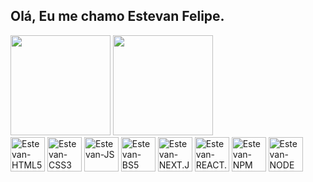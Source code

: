 ## Olá, Eu me chamo Estevan Felipe.

<!--
**EstevanFelipeSilva/EstevanFelipeSilva** is a ✨ _special_ ✨ repository because its `README.md` (this file) appears on your GitHub profile.

Here are some ideas to get you started:

- 🔭 I’m currently working on ...
- 🌱 I’m currently learning ...
- 👯 I’m looking to collaborate on ...
- 🤔 I’m looking for help with ...
- 💬 Ask me about ...
- 📫 How to reach me: ...
- 😄 Pronouns: ...
- ⚡ Fun fact: ...
-->

<div>

  <img height="160em" src="https://github-readme-stats.vercel.app/api?username=estevanfelipesilva&show_icons=true&theme=cobalt2&include_all_commits=true&count_private=true" />
  
  <img height="160em" src="https://github-readme-stats.vercel.app/api/top-langs/?username=estevanfelipesilva&layout=compact&langs_count=7&theme=react"/>

</div>

<div style="display: inline-block">

  <img align="center" alt="Estevan-HTML5" height="55" width="55" src="https://cdn.jsdelivr.net/gh/devicons/devicon/icons/html5/html5-original.svg" />
  <img align="center" alt="Estevan-CSS3" height="55" width="55" src="https://cdn.jsdelivr.net/gh/devicons/devicon/icons/css3/css3-original.svg" />
  <img align="center" alt="Estevan-JS" height="55" width="55" src="https://cdn.jsdelivr.net/gh/devicons/devicon/icons/javascript/javascript-original.svg" />
  <img align="center" alt="Estevan-BS5" height="55" width="55" src="https://cdn.jsdelivr.net/gh/devicons/devicon/icons/bootstrap/bootstrap-original.svg" />
  <img align="center" alt="Estevan-NEXT.JS" height="55" width="55" src="https://cdn.jsdelivr.net/gh/devicons/devicon/icons/nextjs/nextjs-original-wordmark.svg" />
  <img align="center" alt="Estevan-REACT.JS" height="55" width="55" src="https://cdn.jsdelivr.net/gh/devicons/devicon/icons/react/react-original-wordmark.svg" />            
  <img align="center" alt="Estevan-NPM" height="55" width="55" src="https://cdn.jsdelivr.net/gh/devicons/devicon/icons/npm/npm-original-wordmark.svg" />
  <img align="center" alt="Estevan-NODE" height="55" width="55" src="https://cdn.jsdelivr.net/gh/devicons/devicon/icons/nodejs/nodejs-original-wordmark.svg" />
          
</div>
